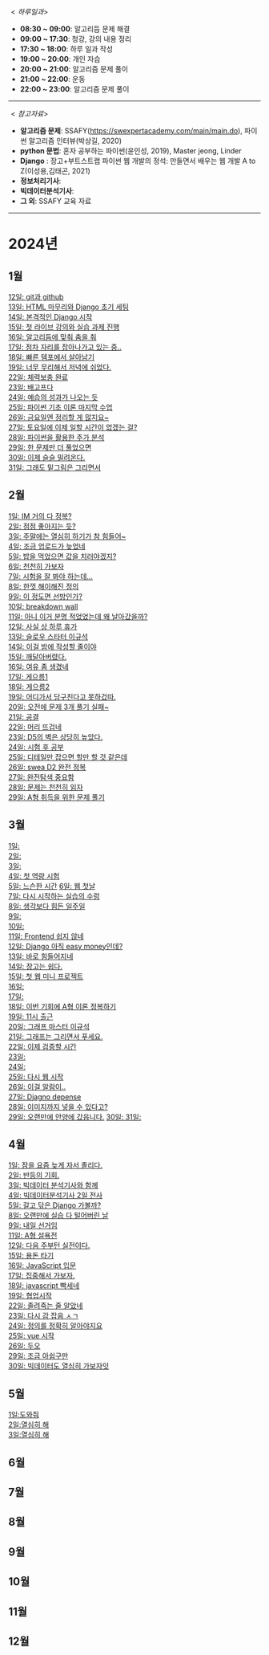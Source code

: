 $<하루 일과>$
- **08:30 ~ 09:00**: 알고리듬 문제 해결
- **09:00 ~ 17:30**: 청강, 강의 내용 정리
- **17:30 ~ 18:00**: 하루 일과 작성
- **19:00 ~ 20:00**: 개인 자습
- **20:00 ~ 21:00**: 알고리즘 문제 풀이
- **21:00 ~ 22:00**: 운동
- **22:00 ~ 23:00**: 알고리즘 문제 풀이
---

$<참고 자료>$
 - **알고리즘 문제**: SSAFY(https://swexpertacademy.com/main/main.do), 파이썬 알고리즘 인터뷰(박상길, 2020)
 - **python 문법**: 혼자 공부하는 파이썬(윤인성, 2019), Master jeong, Linder
 - **Django** : 장고+부트스트랩 파이썬 웹 개발의 정석: 만들면서 배우는 웹 개발 A to Z(이성용,김태곤, 2021)
 - **정보처리기사**: 
 - **빅데이터분석기사**: 
 - **그 외**: SSAFY 교육 자료

---

# 2024년
## 1월
[12일: git과 github](./2024/01/20240112.md)  
[13일: HTML 마무리와 Django 초기 세팅](./2024/01/20240113.md)  
[14일: 본격적인 Django 시작](./2024/01/20240114.md)  
[15일: 첫 라이브 강의와 실습 과제 진행](./2024/01/20240115.md)  
[16일: 알고리듬에 맞춰 춤을 춰](./2024/01/20240116.md)  
[17일: 점차 자리를 잡아나가고 있는 중..](./2024/01/20240117.md)  
[18일: 빠른 템포에서 살아남기](./2024/01/20240118.md)  
[19일: 너무 무리해서 저녁에 쉬었다.](./2024/01/20240119.md)  
[22일: 체력보충 완료](./2024/01/20240122.md)  
[23일: 배고프다](./2024/01/20240123.md)  
[24일: 예습의 성과가 나오는 듯](./2024/01/20240124.md)  
[25일: 파이썬 기초 이론 마지막 수업](./2024/01/20240125.md)  
[26일: 금요일엔 정리할 게 많지요~](./2024/01/20240126.md)  
[27일: 토요일에 이제 일할 시간이 없겠는 걸?](./2024/01/20240127.md)  
[28일: 파이썬을 활용한 주가 분석](./2024/01/20240128.md)  
[29일: 한 문제만 더 풀었으면](./2024/01/20240129.md)  
[30일: 이제 슬슬 밀려온다.](./2024/01/20240130.md)  
[31일: 그래도 밑그림은 그리면서](./2024/01/20240131.md)

## 2월
[1일: IM 거의 다 정복?](./2024/02/20240201.md)  
[2일: 점점 좋아지는 듯?](./2024/02/20240202.md)  
[3일: 주말에는 열심히 하기가 참 힘들어~](./2024/02/20240203.md)  
[4일: 조금 업로드가 늦었네](./2024/02/20240204.md)  
[5일: 밥을 먹었으면 값을 치러야겠지?](./2024/02/20240205.md)  
[6일: 천천히 가보자](./2024/02/20240206.md)  
[7일: 시험을 잘 봐야 하는데...](./2024/02/20240207.md)  
[8일: 한껏 해이해진 정의](./2024/02/20240208.md)  
[9일: 이 정도면 선방인가?](./2024/02/20240209.md)  
[10일: breakdown wall](./2024/02/20240210.md)  
[11일: 아니 이거 분명 적었었는데 왜 날아갔을까?](./2024/02/20240211.md)  
[12일: 사실 상 하루 휴가](./2024/02/20240212.md)  
[13일: 슬로우 스타터 이규석](./2024/02/20240213.md)   
[14일: 이걸 밤에 작성할 줄이야](./2024/02/20240214.md)  
[15일: 깨달아버렸다.](./2024/02/20240215.md)  
[16일: 여유 좀 생겼네](./2024/02/20240216.md)  
[17일: 게으름1](./2024/02/20240217.md)  
[18일: 게으름2](./2024/02/20240218.md)  
[19일: 어디가서 당구친다고 못하겄따.](./2024/02/20240219.md)  
[20일: 오전에 문제 3개 풀기 실패~](./2024/02/20240220.md)  
[21일: 공결](./2024/02/20240221.md)  
[22일: 머리 뜨겁네](./2024/02/20240222.md)  
[23일: D5의 벽은 상당히 높았다. ](./2024/02/20240223.md)  
[24일: 시험 후 공부](./2024/02/20240224.md)  
[25일: 디테일만 잡으면 할만 할 것 같은데](./2024/02/20240225.md)  
[26일: swea D2 완전 정복](./2024/02/20240226.md)  
[27일: 완전탐색 중요함](./2024/02/20240227.md)  
[28일: 문제는 천천히 읽자](./2024/02/20240228.md)  
[29일: A형 취득을 위한 문제 풀기](./2024/02/20240229.md)  

## 3월
[1일: ](./2024/03/20240301.md)  
[2일: ](./2024/03/20240302.md)  
[3일: ](./2024/03/20240303.md)  
[4일: 첫 역량 시험](./2024/03/20240304.md)  
[5일: 느슨한 시간](./2024/03/20240305.md) 
[6일: 웹 첫날](./2024/03/20240306.md)  
[7일: 다시 시작하는 실습의 수렁](./2024/03/20240307.md)  
[8일: 생각보다 힘든 일주일](./2024/03/20240308.md)  
[9일: ](./2024/03/20240309.md)  
[10일: ](./2024/03/20240310.md)  
[11일: Frontend 쉽지 않네](./2024/03/20240311.md)  
[12일: Django 아직 easy money인데?](./2024/03/20240312.md)  
[13일: 바로 힘들어지네](./2024/03/20240313.md)   
[14일: 장고는 쉽다.](./2024/03/20240314.md)  
[15일: 첫 웹 미니 프로젝트](./2024/03/20240315.md)  
[16일: ](./2024/03/20240316.md)  
[17일: ](./2024/03/20240317.md)  
[18일: 이번 기회에 A형 이론 정복하기](./2024/03/20240318.md)  
[19일: 11시 출근](./2024/03/20240319.md)  
[20일: 그래프 마스터 이규석](./2024/03/20240320.md)  
[21일: 그래프는 그리면서 푸세요.](./2024/03/20240321.md)  
[22일: 이제 검증할 시간](./2024/03/20240322.md)  
[23일: ](./2024/03/20240323.md)  
[24일: ](./2024/03/20240324.md)  
[25일: 다시 웹 시작](./2024/03/20240325.md)  
[26일: 이걸 알람이..](./2024/03/20240326.md)  
[27일: Djagno depense](./2024/03/20240327.md)  
[28일: 이미지까지 넣을 수 있다고?](./2024/03/20240328.md)  
[29일: 오랜만에 안양에 갔읍니다.](./2024/03/20240329.md)
[30일: ](./2024/03/20240330.md)
[31일: ](./2024/03/20240331.md)

## 4월
[1일: 잠을 요즘 늦게 자서 졸리다.](./2024/04/20240401.md)  
[2일: 반등의 기회.](./2024/04/20240402.md)  
[3일: 빅데이터 분석기사와 함께](./2024/04/20240403.md)  
[4일: 빅데이터분석기사 2일 전사](./2024/04/20240404.md)  
[5일: 갈고 닦은 Django 가볼까?](./2024/04/20240405.md)  
[8일: 오랜만에 실습 다 털어버린 날](./2024/04/20240408.md)  
[9일: 내일 선거임](./2024/04/20240409.md)  
[11일: A형 설욕전](./2024/04/20240411.md)  
[12일: 다음 주부턴 실전이다.](./2024/04/20240412.md)  
[15일: 용돈 타기](./2024/04/20240415.md)  
[16일: JavaScript 입문](./2024/04/20240416.md)  
[17일: 집중해서 가보자.](./2024/04/20240417.md)  
[18일: javascript 빡세네](./2024/04/20240418.md)  
[19일: 협업시작](./2024/04/20240419.md)  
[22일: 졸려죽는 줄 알았네](./2024/04/20240422.md)  
[23일: 다시 감 잡음 ㅅㄱ](./2024/04/20240423.md)  
[24일: 정의를 정확히 알아야지요](./2024/04/20240424.md)  
[25일: vue 시작](./2024/04/20240425.md)  
[26일: 두오](./2024/04/20240426.md)  
[29일: 조금 아쉽구만](./2024/04/20240429.md)  
[30일: 빅데이터도 열심히 가보자잇](./2024/04/20240430.md)

## 5월
[1일:도와줘](./2024/05/20240501.md)  
[2일:열심히 해](./2024/05/20240502.md)  
[3일:열심히 해](./2024/05/20240503.md)  





## 6월
## 7월
## 8월
## 9월
## 10월
## 11월
## 12월
